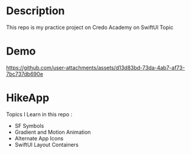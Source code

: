 # Description
This repo is my practice project on Credo Academy on SwiftUI Topic

# Demo


https://github.com/user-attachments/assets/d13d83bd-73da-4ab7-af73-7bc737db690e




# HikeApp
Topics I Learn in this repo :
- SF Symbols
- Gradient and Motion Animation
- Alternate App Icons
- SwiftUI Layout Containers
